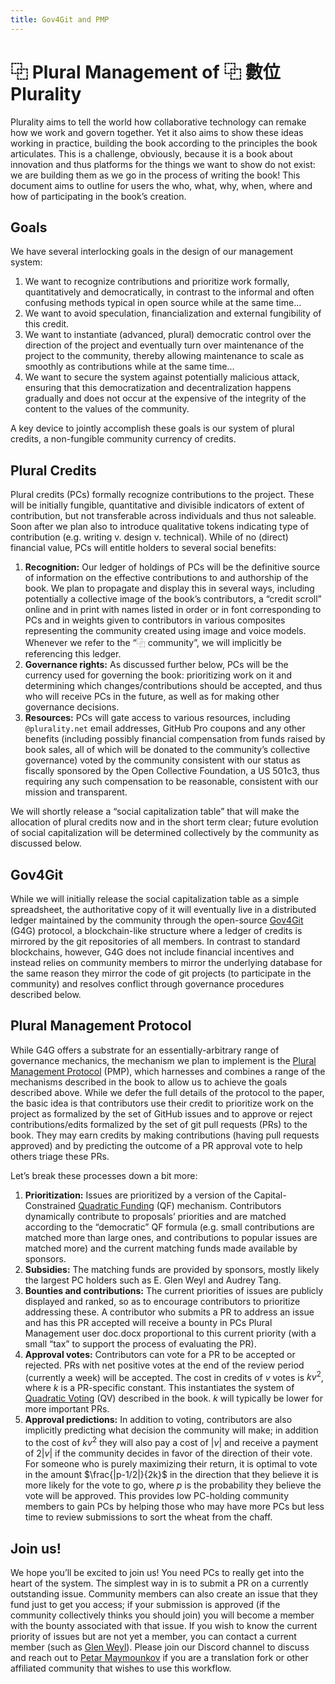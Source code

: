 ```yaml
---
title: Gov4Git and PMP
---
```


# ⿻ Plural Management of ⿻ 數位 Plurality

Plurality aims to tell the world how collaborative technology can remake how we work and govern together. Yet it also aims to show these ideas working in practice, building the book according to the principles the book articulates. This is a challenge, obviously, because it is a book about innovation and thus platforms for the things we want to show do not exist: we are building them as we go in the process of writing the book! This document aims to outline for users the who, what, why, when, where and how of participating in the book’s creation.

## Goals

We have several interlocking goals in the design of our management system:
1. We want to recognize contributions and prioritize work formally, quantitatively and democratically, in contrast to the informal and often confusing methods typical in open source while at the same time...
2. We want to avoid speculation, financialization and external fungibility of this credit.
3. We want to instantiate (advanced, plural) democratic control over the direction of the project and eventually turn over maintenance of the project to the community, thereby allowing maintenance to scale as smoothly as contributions while at the same time...
4. We want to secure the system against potentially malicious attack, ensuring that this democratization and decentralization happens gradually and does not occur at the expensive of the integrity of the content to the values of the community.

A key device to jointly accomplish these goals is our system of plural credits, a non-fungible community currency of credits.

## Plural Credits

Plural credits (PCs) formally recognize contributions to the project. These will be initially fungible, quantitative and divisible indicators of extent of contribution, but not transferable across individuals and thus not saleable. Soon after we plan also to introduce qualitative tokens indicating type of contribution (e.g. writing v. design v. technical). While of no (direct) financial value, PCs will entitle holders to several social benefits:

1. __Recognition:__ Our ledger of holdings of PCs will be the definitive source of information on the effective contributions to and authorship of the book. We plan to propagate and display this in several ways, including potentially a collective image of the book’s contributors, a “credit scroll” online and in print with names listed in order or in font corresponding to PCs and in weights given to contributors in various composites representing the community created using image and voice models. Whenever we refer to the “⿻ community”, we will implicitly be referencing this ledger.
2. __Governance rights:__ As discussed further below, PCs will be the currency used for governing the book: prioritizing work on it and determining which changes/contributions should be accepted, and thus who will receive PCs in the future, as well as for making other governance decisions.
3. __Resources:__ PCs will gate access to various resources, including `@plurality.net` email addresses, GitHub Pro coupons and any other benefits (including possibly financial compensation from funds raised by book sales, all of which will be donated to the community’s collective governance) voted by the community consistent with our status as fiscally sponsored by the Open Collective Foundation, a US 501c3, thus requiring any such compensation to be reasonable, consistent with our mission and transparent.

We will shortly release a “social capitalization table” that will make the allocation of plural credits now and in the short term clear; future evolution of social capitalization will be determined collectively by the community as discussed below.

## Gov4Git

While we will initially release the social capitalization table as a simple spreadsheet, the authoritative copy of it will eventually live in a distributed ledger maintained by the community through the open-source [Gov4Git](https://gov4git.org) (G4G) protocol, a blockchain-like structure where a ledger of credits is mirrored by the git repositories of all members. In contrast to standard blockchains, however, G4G does not include financial incentives and instead relies on community members to mirror the underlying database for the same reason they mirror the code of git projects (to participate in the community) and resolves conflict through governance procedures described below.

## Plural Management Protocol

While G4G offers a substrate for an essentially-arbitrary range of governance mechanics, the mechanism we plan to implement is the [Plural Management Protocol](https://papers.ssrn.com/sol3/papers.cfm?abstract_id=4688040) (PMP), which harnesses and combines a range of the mechanisms described in the book to allow us to achieve the goals described above. While we defer the full details of the protocol to the paper, the basic idea is that contributors use their credit to prioritize work on the project as formalized by the set of GitHub issues and to approve or reject contributions/edits formalized by the set of git pull requests (PRs) to the book. They may earn credits by making contributions (having pull requests approved) and by predicting the outcome of a PR approval vote to help others triage these PRs.

Let’s break these processes down a bit more:

1. __Prioritization:__ Issues are prioritized by a version of the Capital-Constrained [Quadratic Funding](https://arxiv.org/abs/1809.06421) (QF) mechanism. Contributors dynamically contribute to proposals’ priorities and are matched according to the “democratic” QF formula (e.g. small contributions are matched more than large ones, and contributions to popular issues are matched more) and the current matching funds made available by sponsors.
2. __Subsidies:__ The matching funds are provided by sponsors, mostly likely the largest PC holders such as E. Glen Weyl and Audrey Tang.
3. __Bounties and contributions:__ The current priorities of issues are publicly displayed and ranked, so as to encourage contributors to prioritize addressing these. A contributor who submits a PR to address an issue and has this PR accepted will receive a bounty in PCs Plural Management user doc.docx proportional to this current priority (with a small “tax” to support the process of evaluating the PR).
4. __Approval votes:__ Contributors can vote for a PR to be accepted or rejected. PRs with net positive votes at the end of the review period (currently a week) will be accepted. The cost in credits of $v$ votes is $kv^2$, where $k$ is a PR-specific constant. This instantiates the system of [Quadratic Voting](https://en.wikipedia.org/wiki/Quadratic_voting#:~:text=With%20quadratic%20voting%2C%20not%20only,be%20%244%2C%20and%20so%20on.) (QV) described in the book. $k$ will typically be lower for more important PRs.
5. __Approval predictions:__ In addition to voting, contributors are also implicitly predicting what decision the community will make; in addition to the cost of $kv^2$ they will also pay a cost of $|v|$ and receive a payment of $2|v|$ if the community decides in favor of the direction of their vote. For someone who is purely maximizing their return, it is optimal to vote in the amount $\frac{|p-1/2|}{2k}$ in the direction that they believe it is more likely for the vote to go, where $p$ is the probability they believe the vote will be approved. This provides low PC-holding community members to gain PCs by helping those who may have more PCs but less time to review submissions to sort the wheat from the chaff.

## Join us!

We hope you’ll be excited to join us! You need PCs to really get into the heart of the system. The simplest way in is to submit a PR on a currently outstanding issue. Community members can also create an issue that they fund just to get you access; if your submission is approved (if the community collectively thinks you should join) you will become a member with the bounty associated with that issue. If you wish to know the current priority of issues but are not yet a member, you can contact a current member (such as [Glen Weyl](mailto:glen@plurlaity.net)). Please join our Discord channel to discuss and reach out to [Petar Maymounkov](mailto:petar@gov4git.org) if you are a translation fork or other affiliated community that wishes to use this workflow.
